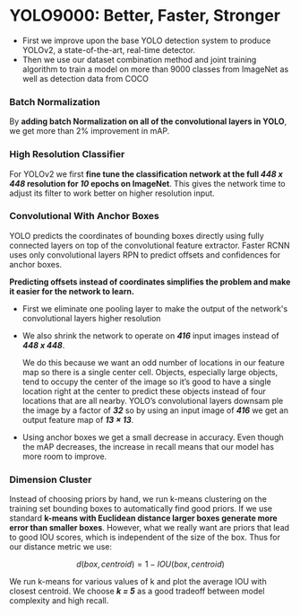 # YOLO9000: Better, Faster, Stronger


- First we improve upon the base YOLO detection system to produce YOLOv2, a state-of-the-art, real-time detector.
- Then we use our dataset combination method and joint training algorithm to train a model on more than 9000 classes from ImageNet as well as detection data from COCO


### Batch Normalization

By **adding batch Normalization on all of the convolutional layers in YOLO**, we get more than 2% improvement in mAP.

### High Resolution Classifier

For YOLOv2 we first **fine tune the classification network at the full *448 x 448* resolution for *10* epochs on ImageNet**. This gives the network time to adjust its filter to work better on higher resolution input.

### Convolutional With Anchor Boxes

YOLO predicts the coordinates of bounding boxes directly using fully connected layers on top of the convolutional feature extractor. Faster RCNN uses only convolutional layers RPN to predict offsets and confidences for anchor boxes.

**Predicting offsets instead of coordinates simplifies the problem and make it easier for the network to learn.**

- First we eliminate one pooling layer to make the output of the network's convolutional layers higher resolution
- We also shrink the network to operate on ***416*** input images instead of ***448 x 448***.

    We do this because we want an odd number of locations in our feature map so there is a single center cell. Objects, especially large objects, tend to occupy the center of the image so it’s good to have a single location right at the center to predict these objects instead of four locations that are all nearby. YOLO’s convolutional layers downsam ple the image by a factor of ***32*** so by using an input image of ***416*** we get an output feature map of ***13 × 13***.
- Using anchor boxes we get a small decrease in accuracy. Even though the mAP decreases, the increase in recall means that our model has more room to improve.

### Dimension Cluster

Instead of choosing priors by hand, we run k-means clustering on the training set bounding boxes to automatically find good priors. If we use standard **k-means with Euclidean distance larger boxes generate more error than smaller boxes**. However, what we really want are priors that lead to good IOU scores, which is independent of the size of the box. Thus for our distance metric we use:

```math
d(box, centroid) = 1 - IOU(box, centroid)
```

We run k-means for various values of k and plot the average IOU with closest centroid. We choose ***k = 5*** as a good tradeoff between model complexity and high recall.
